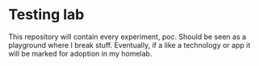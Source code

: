 # Testing lab

This repository will contain every experiment, poc.
Should be seen as a playground where I break stuff.
Eventually, if a like a technology or app it will be 
marked for adoption in my  homelab.
